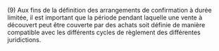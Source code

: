 (9) Aux fins de la définition des arrangements de confirmation à durée limitée, il est important que la période pendant laquelle une vente à découvert peut être couverte par des achats soit définie de manière compatible avec les différents cycles de règlement des différentes juridictions.